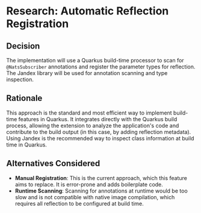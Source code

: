 # Research: Automatic Reflection Registration

## Decision

The implementation will use a Quarkus build-time processor to scan for `@NatsSubscriber` annotations and register the parameter types for reflection. The Jandex library will be used for annotation scanning and type inspection.

## Rationale

This approach is the standard and most efficient way to implement build-time features in Quarkus. It integrates directly with the Quarkus build process, allowing the extension to analyze the application's code and contribute to the build output (in this case, by adding reflection metadata). Using Jandex is the recommended way to inspect class information at build time in Quarkus.

## Alternatives Considered

-   **Manual Registration**: This is the current approach, which this feature aims to replace. It is error-prone and adds boilerplate code.
-   **Runtime Scanning**: Scanning for annotations at runtime would be too slow and is not compatible with native image compilation, which requires all reflection to be configured at build time.
